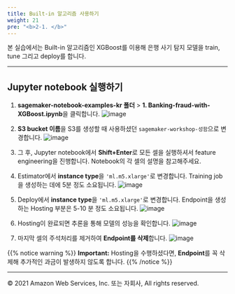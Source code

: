 ```yaml
---
title: Built-in 알고리즘 사용하기
weight: 21
pre: "<b>2-1. </b>"
---
```


본 실습에서는 Built-in 알고리즘인 XGBoost를 이용해 은행 사기 탐지 모델을 train, tune 그리고 deploy를 합니다.

---

## Jupyter notebook 실행하기

1. **sagemaker-notebook-examples-kr 폴더** > **1. Banking-fraud-with-XGBoost.ipynb**을 클릭합니다.
![image](/images/20_notebook/10_xgboost/xgb-notebook.png)

2. **S3 bucket 이름**을 S3를 생성할 때 사용하셨던 `sagemaker-workshop-성함`으로 변경합니다. 
![image](/images/20_notebook/10_xgboost/replace.png)

3. 그 후, Jupyter notebook에서 **Shift+Enter**로 모든 셀을 실행하셔서 feature engineering을 진행합니다. Notebook의 각 셀의 설명을 참고해주세요. 

4. Estimator에서 **instance type**을 `'ml.m5.xlarge'`로 변경합니다. Training job 을 생성하는 데에 5분 정도 소요됩니다. 
![image](/images/20_notebook/10_xgboost/estimator.png)

5. Deploy에서 **instance type**을 `'ml.m5.xlarge'`로 변경합니다. Endpoint을 생성하는 Hosting 부분은 5-10 분 정도 소요됩니다. 
![image](/images/20_notebook/10_xgboost/hosting.png)

6. Hosting이 완료되면 추론을 통해 모델의 성능을 확인합니다.
![image](/images/20_notebook/10_xgboost/result.png)

7. 마지막 셀의 주석처리를 제거하여 **Endpoint를 삭제**합니다.
![image](/images/20_notebook/10_xgboost/delete-endpoint.png)
 
{{% notice warning %}}
**Important:** Hosting을 수행하셨다면, **Endpoint**를 꼭 삭제해 추가적인 과금이 발생하지 않도록 합니다.
{{% /notice %}}

---

© 2021 Amazon Web Services, Inc. 또는 자회사, All rights reserved.

